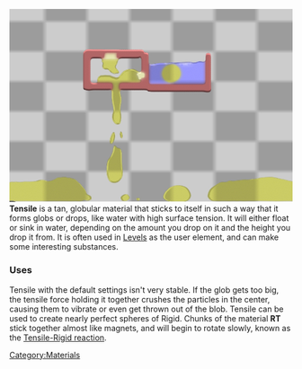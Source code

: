 ![Tensile being poured and in water.](/images/Tensile.jpg "fig:Tensile being poured and in water.")
**Tensile** is a tan, globular material that sticks to itself in such a way that it forms globs or drops, like water with high surface tension. It will either float or sink in water, depending on the amount you drop on it and the height you drop it from. It is often used in [Levels](/Levels.md "Levels") as the user element, and can make some interesting substances.

### Uses

Tensile with the default settings isn't very stable. If the glob gets too big, the tensile force holding it together crushes the particles in the center, causing them to vibrate or even get thrown out of the blob.
Tensile can be used to create nearly perfect spheres of Rigid. Chunks of the material **RT** stick together almost like magnets, and will begin to rotate slowly, known as the [Tensile-Rigid reaction](/Tensile-Rigid%20reaction.md "Tensile-Rigid reaction").

[Category:Materials](/CategoryMaterials.md "Category:Materials")
